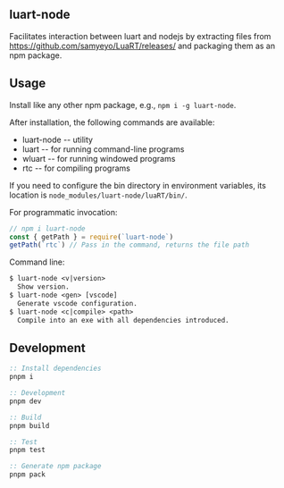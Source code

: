 ## luart-node

Facilitates interaction between luart and nodejs by extracting files from https://github.com/samyeyo/LuaRT/releases/ and packaging them as an npm package.

## Usage

Install like any other npm package, e.g., `npm i -g luart-node`.

After installation, the following commands are available:

- luart-node -- utility
- luart -- for running command-line programs
- wluart -- for running windowed programs
- rtc -- for compiling programs

If you need to configure the bin directory in environment variables, its location is `node_modules/luart-node/luaRT/bin/`.

For programmatic invocation:

```js
// npm i luart-node
const { getPath } = require(`luart-node`)
getPath(`rtc`) // Pass in the command, returns the file path
```

Command line:

```txt
$ luart-node <v|version>
  Show version.
$ luart-node <gen> [vscode]
  Generate vscode configuration.
$ luart-node <c|compile> <path>
  Compile into an exe with all dependencies introduced.
```

## Development

```bat
:: Install dependencies
pnpm i

:: Development
pnpm dev

:: Build
pnpm build

:: Test
pnpm test

:: Generate npm package
pnpm pack
```